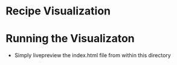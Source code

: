 # Recipe Visualization

# Running the Visualizaton

* Simply livepreview the index.html file from within this directory